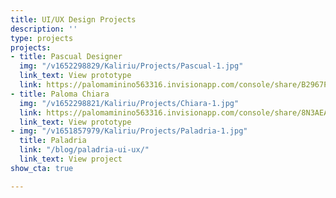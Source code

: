 ```yaml
---
title: UI/UX Design Projects
description: ''
type: projects
projects:
- title: Pascual Designer
  img: "/v1652298829/Kaliriu/Projects/Pascual-1.jpg"
  link_text: View prototype
  link: https://palomaminino563316.invisionapp.com/console/share/B2967PWZJVD
- title: Paloma Chiara
  img: "/v1652298821/Kaliriu/Projects/Chiara-1.jpg"
  link: https://palomaminino563316.invisionapp.com/console/share/8N3AEANTHT/864592816
  link_text: View prototype
- img: "/v1651857979/Kaliriu/Projects/Paladria-1.jpg"
  title: Paladria
  link: "/blog/paladria-ui-ux/"
  link_text: View project
show_cta: true

---
```

